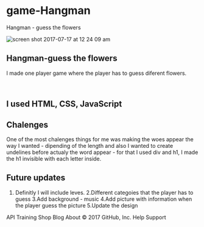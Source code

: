 # game-Hangman
Hangman - guess the flowers

![screen shot 2017-07-17 at 12 24 09 am](https://user-images.githubusercontent.com/19811584/28268136-1211dff6-6acb-11e7-9bae-30383ea05395.png)


## Hangman-guess the flowers<br/>
<p>I made one player game where the player has to guess diferent flowers.</p></br>


## I used HTML, CSS, JavaScript <br/>


## Chalenges </br>
One of the most chalenges things for me was making the woes appear the way I wanted - dipending of the length and also I wanted to create undelines before actualy the word appear - for that I used div and h1, I made the h1 invisible with each letter inside.</br>

## Future updates
1. Definitly I will include leves.
2.Different categoies that the player has to guess
3.Add background - music
4.Add picture with information when the player guess the picture
5.Update the design

API Training Shop Blog About
© 2017 GitHub, Inc. Help Support
